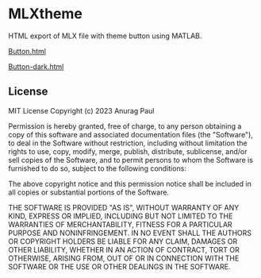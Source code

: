 # MLXtheme
HTML export of MLX file with theme button using MATLAB.

[Button.html](https://anuragpaul0.github.io/MLXtheme/Button.html)

[Button-dark.html](https://anuragpaul0.github.io/MLXtheme/Button-dark.html)

## License

MIT License
Copyright (c) 2023 Anurag Paul

Permission is hereby granted, free of charge, to any person obtaining a copy of this software and associated documentation files (the "Software"), to deal in the Software without restriction, including without limitation the rights to use, copy, modify, merge, publish, distribute, sublicense, and/or sell copies of the Software, and to permit persons to whom the Software is furnished to do so, subject to the following conditions:

The above copyright notice and this permission notice shall be included in all copies or substantial portions of the Software.

THE SOFTWARE IS PROVIDED "AS IS", WITHOUT WARRANTY OF ANY KIND, EXPRESS OR IMPLIED, INCLUDING BUT NOT LIMITED TO THE WARRANTIES OF MERCHANTABILITY, FITNESS FOR A PARTICULAR PURPOSE AND NONINFRINGEMENT. IN NO EVENT SHALL THE AUTHORS OR COPYRIGHT HOLDERS BE LIABLE FOR ANY CLAIM, DAMAGES OR OTHER LIABILITY, WHETHER IN AN ACTION OF CONTRACT, TORT OR OTHERWISE, ARISING FROM, OUT OF OR IN CONNECTION WITH THE SOFTWARE OR THE USE OR OTHER DEALINGS IN THE SOFTWARE.
